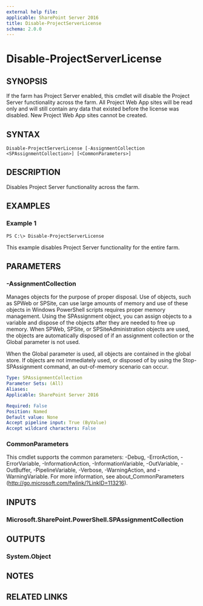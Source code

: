 ```yaml
---
external help file: 
applicable: SharePoint Server 2016
title: Disable-ProjectServerLicense
schema: 2.0.0
---
```


# Disable-ProjectServerLicense

## SYNOPSIS
If the farm has Project Server enabled, this cmdlet will disable the Project Server functionality across the farm. All Project Web App sites will be read only and will still contain any data that existed before the license was disabled. New Project Web App sites cannot be created.

## SYNTAX

```
Disable-ProjectServerLicense [-AssignmentCollection <SPAssignmentCollection>] [<CommonParameters>]
```

## DESCRIPTION
Disables Project Server functionality across the farm.

## EXAMPLES

### Example 1 
```
PS C:\> Disable-ProjectServerLicense
```

This example disables Project Server functionality for the entire farm.

## PARAMETERS

### -AssignmentCollection
Manages objects for the purpose of proper disposal. Use of objects, such as SPWeb or SPSite, can use large amounts of memory and use of these objects in Windows PowerShell scripts requires proper memory management. Using the SPAssignment object, you can assign objects to a variable and dispose of the objects after they are needed to free up memory. When SPWeb, SPSite, or SPSiteAdministration objects are used, the objects are automatically disposed of if an assignment collection or the Global parameter is not used.

When the Global parameter is used, all objects are contained in the global store. If objects are not immediately used, or disposed of by using the Stop-SPAssignment command, an out-of-memory scenario can occur.

```yaml
Type: SPAssignmentCollection
Parameter Sets: (All)
Aliases: 
Applicable: SharePoint Server 2016

Required: False
Position: Named
Default value: None
Accept pipeline input: True (ByValue)
Accept wildcard characters: False
```

### CommonParameters
This cmdlet supports the common parameters: -Debug, -ErrorAction, -ErrorVariable, -InformationAction, -InformationVariable, -OutVariable, -OutBuffer, -PipelineVariable, -Verbose, -WarningAction, and -WarningVariable. For more information, see about_CommonParameters (http://go.microsoft.com/fwlink/?LinkID=113216).

## INPUTS

### Microsoft.SharePoint.PowerShell.SPAssignmentCollection

## OUTPUTS

### System.Object

## NOTES

## RELATED LINKS

